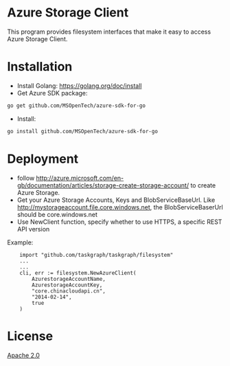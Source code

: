 # Azure Storage Client
This program provides filesystem interfaces that make it easy to access Azure Storage Client.

# Installation
- Install Golang: https://golang.org/doc/install
- Get Azure SDK package: 

```sh
go get github.com/MSOpenTech/azure-sdk-for-go
```
- Install: 

```sh
go install github.com/MSOpenTech/azure-sdk-for-go
```

# Deployment

- follow http://azure.microsoft.com/en-gb/documentation/articles/storage-create-storage-account/ to create Azure Storage. 
- Get your Azure Storage Accounts, Keys and BlobServiceBaseUrl. Like http://mystorageaccount.file.core.windows.net, the BlobServiceBaserUrl should be core.windows.net
- Use NewClient function, specify whether to use HTTPS, a specific REST API version

Example:

```
    import "github.com/taskgraph/taskgraph/filesystem"
    ...
    ...
    cli, err := filesystem.NewAzureClient(
        AzurestorageAccountName, 
        AzurestorageAccountKey, 
        "core.chinacloudapi.cn", 
        "2014-02-14", 
        true
    )
```

# License
[Apache 2.0](LICENSE-2.0.txt)